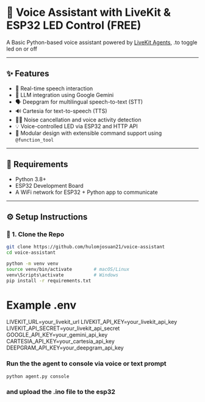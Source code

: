 # 🧠 Voice Assistant with LiveKit & ESP32 LED Control (FREE)

A Basic Python-based voice assistant powered by [LiveKit Agents](https://github.com/livekit/agents), .to toggle led on or off

---

## ✨ Features

- 🎤 Real-time speech interaction
- 🧠 LLM integration using Google Gemini
- 🗣️ Deepgram for multilingual speech-to-text (STT)
- 🔊 Cartesia for text-to-speech (TTS)
- 🧘‍♂️ Noise cancellation and voice activity detection
- 💡 Voice-controlled LED via ESP32 and HTTP API
- 🧩 Modular design with extensible command support using `@function_tool`

---

## 🧪 Requirements

- Python 3.8+
- ESP32 Development Board
- A WiFi network for ESP32 + Python app to communicate

---

## ⚙️ Setup Instructions

### 🔧 1. Clone the Repo

```bash
git clone https://github.com/hulomjosuan21/voice-assistant
cd voice-assistant

python -m venv venv
source venv/bin/activate        # macOS/Linux
venv\Scripts\activate           # Windows
pip install -r requirements.txt
```

# Example .env
LIVEKIT_URL=your_livekit_url
LIVEKIT_API_KEY=your_livekit_api_key
LIVEKIT_API_SECRET=your_livekit_api_secret
GOOGLE_API_KEY=your_gemini_api_key
CARTESIA_API_KEY=your_cartesia_api_key
DEEPGRAM_API_KEY=your_deepgram_api_key


### Run the the agent to console via voice or text prompt
```base
python agent.py console
```


### and upload the .ino file to the esp32